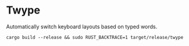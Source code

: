 # Twype

Automatically switch keyboard layouts based on typed words.

```
cargo build --release && sudo RUST_BACKTRACE=1 target/release/twype
```
